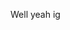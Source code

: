 <!DOCTYPE html>
<html>
<head>
  <script>
    function formatTimestamp(epochTimestamp) {
      const now = Math.floor(Date.now() / 1000);
      const difference = epochTimestamp - now;
      const days = Math.floor(difference / (60 * 60 * 24));
      const hours = Math.floor((difference % (60 * 60 * 24)) / (60 * 60));
      const minutes = Math.floor((difference % (60 * 60)) / 60);
      const seconds = difference % 60;
      return `in ${days} days, ${hours} hours, ${minutes} minutes, ${seconds} seconds`;
    }
    const epochTimestamp = 1697455800;
    const formattedTimestamp = formatTimestamp(epochTimestamp);
  </script>
</head>
<body>
  <p>
    Well yeah <span id="timestampOutput"></span> ig
  </p>

  <script>
    // Get the formatted timestamp and update the content of the <span> element
    const timestampOutput = document.getElementById("timestampOutput");
    timestampOutput.textContent = formattedTimestamp;
  </script>
</body>
</html>
